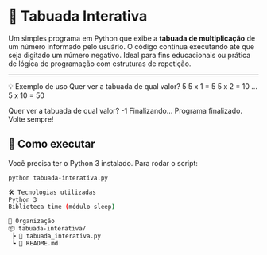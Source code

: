 # 🧮 Tabuada Interativa

Um simples programa em Python que exibe a **tabuada de multiplicação** de um número informado pelo usuário. O código continua executando até que seja digitado um número negativo. Ideal para fins educacionais ou prática de lógica de programação com estruturas de repetição.

---
💡 Exemplo de uso
Quer ver a tabuada de qual valor? 5
5 x 1 = 5
5 x 2 = 10
...
5 x 10 = 50

Quer ver a tabuada de qual valor? -1
Finalizando...
Programa finalizado. Volte sempre!


## 🚀 Como executar

Você precisa ter o Python 3 instalado. Para rodar o script:

```bash
python tabuada-interativa.py

🛠️ Tecnologias utilizadas
Python 3
Biblioteca time (módulo sleep)

📁 Organização
📦 tabuada-interativa/
 ┣ 📜 tabuada_interativa.py
 ┗ 📄 README.md



